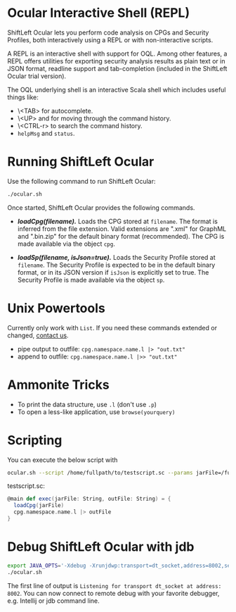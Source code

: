 # Ocular Interactive Shell (REPL)

ShiftLeft Ocular lets you perform code analysis on CPGs and Security Profiles, both interactively using a REPL or with non-interactive scripts. 

A REPL is an interactive shell with support for OQL. Among other features, a REPL offers utilities for exporting security analysis results as plain text or in JSON format, readline support and tab-completion (included in the ShiftLeft Ocular trial version).

The OQL underlying shell is an interactive Scala shell which includes useful things like:
* \\&lt;TAB&gt; for autocomplete.
* \\&lt;UP&gt; and <DOWN> for moving through the command history.
* \\&lt;CTRL-r&gt; to search the command history.
* `helpMsg` and `status`.

# Running ShiftLeft Ocular

Use the following command to run ShiftLeft Ocular: 

```bash
./ocular.sh
```

Once started, ShiftLeft Ocular provides the following commands.

* ***loadCpg(filename).*** Loads the CPG stored
     at `filename`. The format is inferred from the file
     extension. Valid extensions are ".xml" for GraphML and ".bin.zip"
     for the default binary format (recommended). The CPG is made
     available via the object `cpg`.
     
* ***loadSp(filename, isJson=true).*** Loads the Security Profile 
     stored at `filename`. The Security Profile is expected to be in the default
     binary format, or in its JSON version if `isJson` is explicitly
     set to true. The Security Profile is made available via the object `sp`.

# Unix Powertools

Currently only work with `List`. If you need these commands extended or changed, [contact us](https://www.shiftleft.io/contact/).

* pipe output to outfile: `cpg.namespace.name.l |> "out.txt"`
* append to outfile: `cpg.namespace.name.l |>> "out.txt"`

# Ammonite Tricks

* To print the data structure, use `.l` (don't use `.p`)
* To open a less-like application, use `browse(yourquery)` 

# Scripting

You can execute the below script with 

```bash
ocular.sh --script /home/fullpath/to/testscript.sc --params jarFile=/fullpath/to/file.jar,outFile=out.cpg`
```

testscript.sc:
```scala
@main def exec(jarFile: String, outFile: String) = {
  loadCpg(jarFile)
  cpg.namespace.name.l |> outFile
}
```

# Debug ShiftLeft Ocular with jdb

```bash
export JAVA_OPTS='-Xdebug -Xrunjdwp:transport=dt_socket,address=8002,server=y,suspend=n'
./ocular.sh
```
The first line of output is `Listening for transport dt_socket at address: 8002`. You can now connect to remote debug with your favorite debugger, e.g. Intellij or jdb command line.
